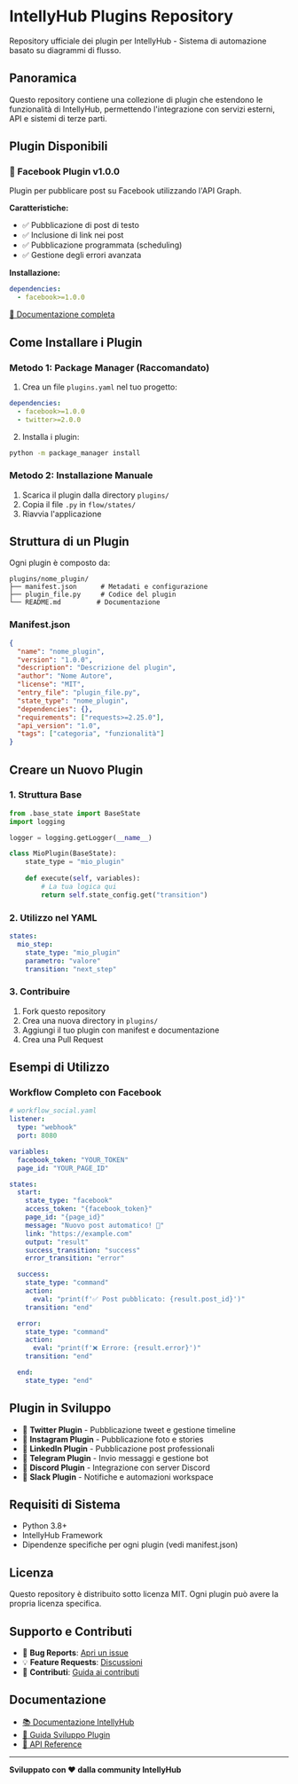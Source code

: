 # IntellyHub Plugins Repository

Repository ufficiale dei plugin per IntellyHub - Sistema di automazione basato su diagrammi di flusso.

## Panoramica

Questo repository contiene una collezione di plugin che estendono le funzionalità di IntellyHub, permettendo l'integrazione con servizi esterni, API e sistemi di terze parti.

## Plugin Disponibili

### 🔵 Facebook Plugin v1.0.0
Plugin per pubblicare post su Facebook utilizzando l'API Graph.

**Caratteristiche:**
- ✅ Pubblicazione di post di testo
- ✅ Inclusione di link nei post  
- ✅ Pubblicazione programmata (scheduling)
- ✅ Gestione degli errori avanzata

**Installazione:**
```yaml
dependencies:
  - facebook>=1.0.0
```

[📖 Documentazione completa](./plugins/facebook/README.md)

## Come Installare i Plugin

### Metodo 1: Package Manager (Raccomandato)

1. Crea un file `plugins.yaml` nel tuo progetto:
```yaml
dependencies:
  - facebook>=1.0.0
  - twitter>=2.0.0
```

2. Installa i plugin:
```bash
python -m package_manager install
```

### Metodo 2: Installazione Manuale

1. Scarica il plugin dalla directory `plugins/`
2. Copia il file `.py` in `flow/states/`
3. Riavvia l'applicazione

## Struttura di un Plugin

Ogni plugin è composto da:

```
plugins/nome_plugin/
├── manifest.json      # Metadati e configurazione
├── plugin_file.py     # Codice del plugin
└── README.md         # Documentazione
```

### Manifest.json

```json
{
  "name": "nome_plugin",
  "version": "1.0.0",
  "description": "Descrizione del plugin",
  "author": "Nome Autore",
  "license": "MIT",
  "entry_file": "plugin_file.py",
  "state_type": "nome_plugin",
  "dependencies": {},
  "requirements": ["requests>=2.25.0"],
  "api_version": "1.0",
  "tags": ["categoria", "funzionalità"]
}
```

## Creare un Nuovo Plugin

### 1. Struttura Base

```python
from .base_state import BaseState
import logging

logger = logging.getLogger(__name__)

class MioPlugin(BaseState):
    state_type = "mio_plugin"
    
    def execute(self, variables):
        # La tua logica qui
        return self.state_config.get("transition")
```

### 2. Utilizzo nel YAML

```yaml
states:
  mio_step:
    state_type: "mio_plugin"
    parametro: "valore"
    transition: "next_step"
```

### 3. Contribuire

1. Fork questo repository
2. Crea una nuova directory in `plugins/`
3. Aggiungi il tuo plugin con manifest e documentazione
4. Crea una Pull Request

## Esempi di Utilizzo

### Workflow Completo con Facebook

```yaml
# workflow_social.yaml
listener:
  type: "webhook"
  port: 8080

variables:
  facebook_token: "YOUR_TOKEN"
  page_id: "YOUR_PAGE_ID"

states:
  start:
    state_type: "facebook"
    access_token: "{facebook_token}"
    page_id: "{page_id}"
    message: "Nuovo post automatico! 🚀"
    link: "https://example.com"
    output: "result"
    success_transition: "success"
    error_transition: "error"

  success:
    state_type: "command"
    action:
      eval: "print(f'✅ Post pubblicato: {result.post_id}')"
    transition: "end"

  error:
    state_type: "command"
    action:
      eval: "print(f'❌ Errore: {result.error}')"
    transition: "end"

  end:
    state_type: "end"
```

## Plugin in Sviluppo

- 🔄 **Twitter Plugin** - Pubblicazione tweet e gestione timeline
- 🔄 **Instagram Plugin** - Pubblicazione foto e stories
- 🔄 **LinkedIn Plugin** - Pubblicazione post professionali
- 🔄 **Telegram Plugin** - Invio messaggi e gestione bot
- 🔄 **Discord Plugin** - Integrazione con server Discord
- 🔄 **Slack Plugin** - Notifiche e automazioni workspace

## Requisiti di Sistema

- Python 3.8+
- IntellyHub Framework
- Dipendenze specifiche per ogni plugin (vedi manifest.json)

## Licenza

Questo repository è distribuito sotto licenza MIT. Ogni plugin può avere la propria licenza specifica.

## Supporto e Contributi

- 🐛 **Bug Reports**: [Apri un issue](https://github.com/kuduk/intellyhub-plugins/issues)
- 💡 **Feature Requests**: [Discussioni](https://github.com/kuduk/intellyhub-plugins/discussions)
- 🤝 **Contributi**: [Guida ai contributi](./CONTRIBUTING.md)

## Documentazione

- [📚 Documentazione IntellyHub](https://github.com/kuduk/ai-automation-fsm-py)
- [🔧 Guida Sviluppo Plugin](./PLUGIN_DEVELOPMENT.md)
- [📖 API Reference](./API_REFERENCE.md)

---

**Sviluppato con ❤️ dalla community IntellyHub**
